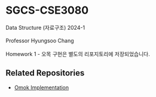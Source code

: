 # SGCS-CSE3080
Data Structure (자료구조) 2024-1
<br><br>
Professor Hyungsoo Chang
<br><br>
Homework 1 - 오목 구현은 별도의 리포지토리에 저장되었습니다.
## Related Repositories
- [Omok Implementation](https://github.com/jeong-hui-seon/Omok.git)
